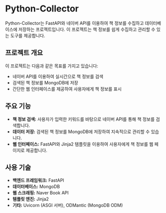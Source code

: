 # Python-Collector

Python-Collector는 FastAPI와 네이버 API를 이용하여 책 정보를 수집하고 데이터베이스에 저장하는 프로젝트입니다. 이 프로젝트는 책 정보를 쉽게 수집하고 관리할 수 있는 도구를 제공합니다.

## 프로젝트 개요

이 프로젝트는 다음과 같은 목표를 가지고 있습니다:

- 네이버 API를 이용하여 실시간으로 책 정보를 검색
- 검색된 책 정보를 MongoDB에 저장
- 간단한 웹 인터페이스를 제공하여 사용자에게 책 정보를 표시

## 주요 기능

- **책 정보 검색:** 사용자가 입력한 키워드를 바탕으로 네이버 API를 통해 책 정보를 검색합니다.
- **데이터 저장:** 검색된 책 정보를 MongoDB에 저장하여 지속적으로 관리할 수 있습니다.
- **웹 인터페이스:** FastAPI와 Jinja2 템플릿을 이용하여 사용자에게 책 정보를 웹 페이지로 제공합니다.

## 사용 기술

- **백엔드 프레임워크:** FastAPI
- **데이터베이스:** MongoDB
- **웹 스크래핑:** Naver Book API
- **템플릿 엔진:** Jinja2
- **기타:** Uvicorn (ASGI 서버), ODMantic (MongoDB ODM)
